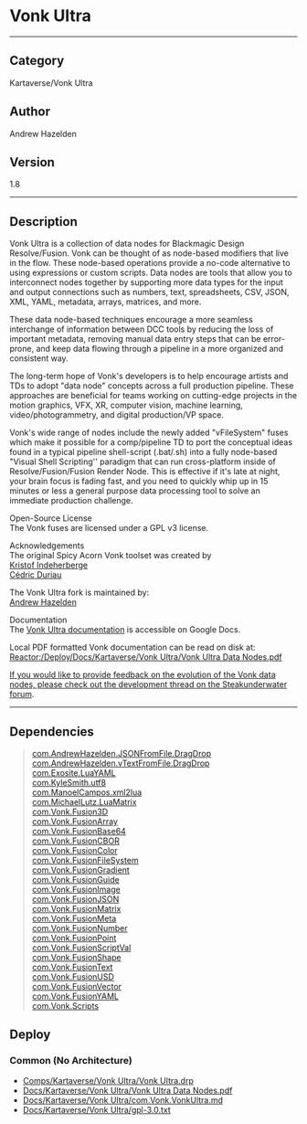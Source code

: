 # Vonk Ultra
___

## Category
Kartaverse/Vonk Ultra

## Author
Andrew Hazelden

## Version
1.8

___

## Description
<p>Vonk Ultra is a collection of data nodes for Blackmagic Design Resolve/Fusion. Vonk can be thought of as node-based modifiers that live in the flow. These node-based operations provide a no-code alternative to using expressions or custom scripts. Data nodes are tools that allow you to interconnect nodes together by supporting more data types for the input and output connections such as numbers, text, spreadsheets, CSV, JSON, XML, YAML, metadata, arrays, matrices, and more.</p>

<p>These data node-based techniques encourage a more seamless interchange of information between DCC tools by reducing the loss of important metadata, removing manual data entry steps that can be error-prone, and keep data flowing through a pipeline in a more organized and consistent way.</p>

<p>The long-term hope of Vonk's developers is to help encourage artists and TDs to adopt "data node" concepts across a full production pipeline. These approaches are beneficial for teams working on cutting-edge projects in the motion graphics, VFX, XR, computer vision, machine learning, video/photogrammetry, and digital production/VP space.</p>

<p>Vonk's wide range of nodes include the newly added "vFileSystem" fuses which make it possible for a comp/pipeline TD to port the conceptual ideas found in a typical pipeline shell-script (.bat/.sh) into a fully node-based "Visual Shell Scripting'' paradigm that can run cross-platform inside of Resolve/Fusion/Fusion Render Node. This is effective if it's late at night, your brain focus is fading fast, and you need to quickly whip up in 15 minutes or less a general purpose data processing tool to solve an immediate production challenge.</p>

<p>Open-Source License<br>
The Vonk fuses are licensed under a GPL v3 license.</p>

<p>Acknowledgements<br>
The original Spicy Acorn Vonk toolset was created by<br>
<a href="mailto:xmnr0x23@gmail.com">Kristof Indeherberge</a><br>
<a href="mailto:duriau.cedric@live.be">Cédric Duriau</a></p>

<p>The Vonk Ultra fork is maintained by:<br>
<a href="mailto:andrew@andrewhazelden.com">Andrew Hazelden</a></p>

<p>Documentation<br>
The <a href="https://docs.google.com/document/d/1U9WfdHlE1AZHdU6_ZQCB1I2nSa5I7TyHG2vKMi2I7v8/edit?usp=sharing">Vonk Ultra documentation</a> is accessible on Google Docs.</p>

<p>Local PDF formatted Vonk documentation can be read on disk at:<br>
<a href="file://Reactor:/Deploy/Docs/Kartaverse/Vonk Ultra/Vonk Ultra Data Nodes.pdf">Reactor:/Deploy/Docs/Kartaverse/Vonk Ultra/Vonk Ultra Data Nodes.pdf</p>

<p>If you would like to provide feedback on the evolution of the Vonk data nodes, please check out the <a href="https://www.steakunderwater.com/wesuckless/viewtopic.php?p=41165#p41165">development thread on the Steakunderwater forum</a>.</p>



___

## Dependencies

> [com.AndrewHazelden.JSONFromFile.DragDrop](com.AndrewHazelden.JSONFromFile.DragDrop.md ':class=button')  
> [com.AndrewHazelden.vTextFromFile.DragDrop](com.AndrewHazelden.vTextFromFile.DragDrop.md ':class=button')  
> [com.Exosite.LuaYAML](com.Exosite.LuaYAML.md ':class=button')  
> [com.KyleSmith.utf8](com.KyleSmith.utf8.md ':class=button')  
> [com.ManoelCampos.xml2lua](com.ManoelCampos.xml2lua.md ':class=button')  
> [com.MichaelLutz.LuaMatrix](com.MichaelLutz.LuaMatrix.md ':class=button')  
> [com.Vonk.Fusion3D](com.Vonk.Fusion3D.md ':class=button')  
> [com.Vonk.FusionArray](com.Vonk.FusionArray.md ':class=button')  
> [com.Vonk.FusionBase64](com.Vonk.FusionBase64.md ':class=button')  
> [com.Vonk.FusionCBOR](com.Vonk.FusionCBOR.md ':class=button')  
> [com.Vonk.FusionColor](com.Vonk.FusionColor.md ':class=button')  
> [com.Vonk.FusionFileSystem](com.Vonk.FusionFileSystem.md ':class=button')  
> [com.Vonk.FusionGradient](com.Vonk.FusionGradient.md ':class=button')  
> [com.Vonk.FusionGuide](com.Vonk.FusionGuide.md ':class=button')  
> [com.Vonk.FusionImage](com.Vonk.FusionImage.md ':class=button')  
> [com.Vonk.FusionJSON](com.Vonk.FusionJSON.md ':class=button')  
> [com.Vonk.FusionMatrix](com.Vonk.FusionMatrix.md ':class=button')  
> [com.Vonk.FusionMeta](com.Vonk.FusionMeta.md ':class=button')  
> [com.Vonk.FusionNumber](com.Vonk.FusionNumber.md ':class=button')  
> [com.Vonk.FusionPoint](com.Vonk.FusionPoint.md ':class=button')  
> [com.Vonk.FusionScriptVal](com.Vonk.FusionScriptVal.md ':class=button')  
> [com.Vonk.FusionShape](com.Vonk.FusionShape.md ':class=button')  
> [com.Vonk.FusionText](com.Vonk.FusionText.md ':class=button')  
> [com.Vonk.FusionUSD](com.Vonk.FusionUSD.md ':class=button')  
> [com.Vonk.FusionVector](com.Vonk.FusionVector.md ':class=button')  
> [com.Vonk.FusionYAML](com.Vonk.FusionYAML.md ':class=button')  
> [com.Vonk.Scripts](com.Vonk.Scripts.md ':class=button')  
## Deploy

### Common (No Architecture)

<ul>
<li><a href="https://gitlab.com/WeSuckLess/Reactor/-/blob/master/Atoms/com.Vonk.VonkUltra/Comps/Kartaverse/Vonk Ultra/Vonk Ultra.drp?ref_type=heads">Comps/Kartaverse/Vonk Ultra/Vonk Ultra.drp</a></li>
<li><a href="https://gitlab.com/WeSuckLess/Reactor/-/blob/master/Atoms/com.Vonk.VonkUltra/Docs/Kartaverse/Vonk Ultra/Vonk Ultra Data Nodes.pdf?ref_type=heads">Docs/Kartaverse/Vonk Ultra/Vonk Ultra Data Nodes.pdf</a></li>
<li><a href="https://gitlab.com/WeSuckLess/Reactor/-/blob/master/Atoms/com.Vonk.VonkUltra/Docs/Kartaverse/Vonk Ultra/com.Vonk.VonkUltra.md?ref_type=heads">Docs/Kartaverse/Vonk Ultra/com.Vonk.VonkUltra.md</a></li>
<li><a href="https://gitlab.com/WeSuckLess/Reactor/-/blob/master/Atoms/com.Vonk.VonkUltra/Docs/Kartaverse/Vonk Ultra/gpl-3.0.txt?ref_type=heads">Docs/Kartaverse/Vonk Ultra/gpl-3.0.txt</a></li>
</ul>
